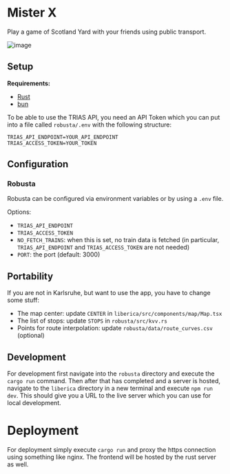 # Mister X
Play a game of Scotland Yard with your friends using public transport.

![image](https://github.com/Lila-Kuhlt/mister-x/assets/21245806/1170547b-d7e2-4bb1-937f-acad2c609984)


## Setup
**Requirements:**
- [Rust](https://www.rust-lang.org/tools/install)
- [bun](https://bun.sh/)

To be able to use the TRIAS API, you need an API Token which you can put into a file called `robusta/.env` with the following structure:
```
TRIAS_API_ENDPOINT=YOUR_API_ENDPOINT
TRIAS_ACCESS_TOKEN=YOUR_TOKEN
```

## Configuration
### Robusta
Robusta can be configured via environment variables or by using a `.env` file.

Options:
* `TRIAS_API_ENDPOINT`
* `TRIAS_ACCESS_TOKEN`
* `NO_FETCH_TRAINS`: when this is set, no train data is fetched (in particular, `TRIAS_API_ENDPOINT` and `TRIAS_ACCESS_TOKEN` are not needed)
* `PORT`: the port (default: 3000)

## Portability
If you are not in Karlsruhe, but want to use the app, you have to change some stuff:
* The map center: update `CENTER` in `liberica/src/components/map/Map.tsx`
* The list of stops: update `STOPS` in `robusta/src/kvv.rs`
* Points for route interpolation: update `robusta/data/route_curves.csv` (optional)

## Development
For development first navigate into the `robusta` directory and execute the `cargo run` command.
Then after that has completed and a server is hosted, navigate to the `liberica` directory in a new terminal and execute `npm run dev`.
This should give you a URL to the live server which you can use for local development.

# Deployment
For deployment simply execute `cargo run` and proxy the https connection using something like nginx. The frontend will be hosted by the rust server as well.
